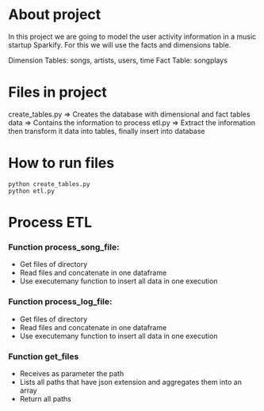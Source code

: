 # About project

In this project we are going to model the user activity information in a music startup Sparkify. For this we will use the facts and dimensions table.

Dimension Tables: songs, artists, users, time
Fact Table: songplays

# Files in project

create_tables.py => Creates the database with dimensional and fact tables
data => Contains the information to process
etl.py => Extract the information then transform it data into tables, finally insert into database

# How to run files

```
python create_tables.py
python etl.py
```

# Process ETL

### Function process_song_file:

- Get files of directory
- Read files and concatenate in one dataframe
- Use executemany function to insert all data in one execution

### Function process_log_file:

- Get files of directory
- Read files and concatenate in one dataframe
- Use executemany function to insert all data in one execution

### Function get_files

- Receives as parameter the path
- Lists all paths that have json extension and aggregates them into an array
- Return all paths
